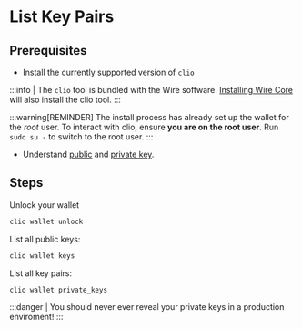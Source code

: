 # List Key Pairs

## Prerequisites

* Install the currently supported version of `clio`

:::info
| The `clio` tool is bundled with the Wire software. [Installing Wire Core](/docs/getting-started/install-dependencies.md) will also install the clio tool.
:::

:::warning[REMINDER]
The install process has already set up the wallet for the *root* user. To interact with clio, ensure **you are on the root user**. Run `sudo su -` to switch to the root user.
:::

* Understand [public](/docs/introduction/glossary.md#public-key) and [private key](/docs/introduction/glossary.md#private-key).

## Steps

Unlock your wallet

```sh
clio wallet unlock
```

List all public keys:

```sh
clio wallet keys
```

List all key pairs:

```sh
clio wallet private_keys

```

:::danger
| You should never ever reveal your private keys in a production enviroment!
:::
